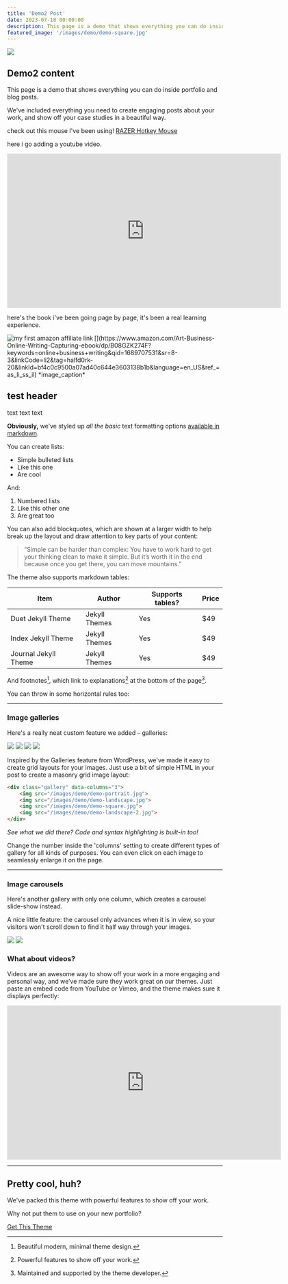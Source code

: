 ```yaml
---
title: 'Demo2 Post'
date: 2023-07-18 00:00:00
description: This page is a demo that shows everything you can do inside portfolio and blog posts.
featured_image: '/images/demo/demo-square.jpg'
---
```


![](/images/demo/demo-landscape.jpg)

## Demo2 content

This page is a demo that shows everything you can do inside portfolio and blog posts.

We've included everything you need to create engaging posts about your work, and show off your case studies in a beautiful way.

check out this mouse I've been using! <a target="_blank" href="https://www.amazon.com/gp/product/B0BGJT87N2/?&_encoding=UTF8&tag=halfd0rk-20&linkCode=ur2&linkId=ff5ca9430dbbd176c8094deb67536d86&camp=1789&creative=9325">RAZER Hotkey Mouse</a>

here i go adding a youtube video.


<iframe src="https://www.youtube.com/embed/SgauD-Dzhbc" width="640" height="360" frameborder="0" allowfullscreen></iframe>



here's the book i've been going page by page, it's been a real learning experience.

<div>
[<img align="left" src="https://m.media-amazon.com/images/I/41nf5kglD7L._SY346_.jpg" alt="my first amazon affiliate link" target="_blank"/>](https://www.amazon.com/Art-Business-Online-Writing-Capturing-ebook/dp/B08GZK274F?keywords=online+business+writing&qid=1689707531&sr=8-3&linkCode=li2&tag=halfd0rk-20&linkId=bf4c0c9500a07ad40c644e3603138b1b&language=en_US&ref_=as_li_ss_il)
*image_caption*

## test header
text
text
text
</div>



**Obviously,** we’ve styled up *all the basic* text formatting options [available in markdown](https://github.com/adam-p/markdown-here/wiki/Markdown-Cheatsheet).

You can create lists:

* Simple bulleted lists
* Like this one
* Are cool

And:

1. Numbered lists
2. Like this other one
3. Are great too

You can also add blockquotes, which are shown at a larger width to help break up the layout and draw attention to key parts of your content:

> “Simple can be harder than complex: You have to work hard to get your thinking clean to make it simple. But it’s worth it in the end because once you get there, you can move mountains.”

The theme also supports markdown tables:

| Item                 | Author        | Supports tables? | Price |
|----------------------|---------------|------------------|-------|
| Duet Jekyll Theme    | Jekyll Themes | Yes              | $49   |
| Index Jekyll Theme   | Jekyll Themes | Yes              | $49   |
| Journal Jekyll Theme | Jekyll Themes | Yes              | $49   |

And footnotes[^1], which link to explanations[^2] at the bottom of the page[^3].

[^1]: Beautiful modern, minimal theme design.
[^2]: Powerful features to show off your work.
[^3]: Maintained and supported by the theme developer.

You can throw in some horizontal rules too:

---

### Image galleries

Here's a really neat custom feature we added – galleries:

<div class="gallery" data-columns="3">
	<img src="/images/demo/demo-portrait.jpg">
	<img src="/images/demo/demo-landscape.jpg">
	<img src="/images/demo/demo-square.jpg">
	<img src="/images/demo/demo-landscape-2.jpg">
</div>

Inspired by the Galleries feature from WordPress, we've made it easy to create grid layouts for your images. Just use a bit of simple HTML in your post to create a masonry grid image layout:

```html
<div class="gallery" data-columns="3">
    <img src="/images/demo/demo-portrait.jpg">
    <img src="/images/demo/demo-landscape.jpg">
    <img src="/images/demo/demo-square.jpg">
    <img src="/images/demo/demo-landscape-2.jpg">
</div>
```

*See what we did there? Code and syntax highlighting is built-in too!*

Change the number inside the 'columns' setting to create different types of gallery for all kinds of purposes. You can even click on each image to seamlessly enlarge it on the page.

---

### Image carousels

Here's another gallery with only one column, which creates a carousel slide-show instead.

A nice little feature: the carousel only advances when it is in view, so your visitors won't scroll down to find it half way through your images.

<div class="gallery" data-columns="1">
	<img src="/images/demo/demo-landscape.jpg">
	<img src="/images/demo/demo-landscape-2.jpg">
</div>

### What about videos?

Videos are an awesome way to show off your work in a more engaging and personal way, and we’ve made sure they work great on our themes. Just paste an embed code from YouTube or Vimeo, and the theme makes sure it displays perfectly:

<iframe src="https://player.vimeo.com/video/148003889" width="640" height="360" frameborder="0" allowfullscreen></iframe>

---

## Pretty cool, huh?

We've packed this theme with powerful features to show off your work.

Why not put them to use on your new portfolio?

<a href="https://jekyllthemes.io/theme/personal-website-jekyll-theme" class="button button--large">Get This Theme</a>